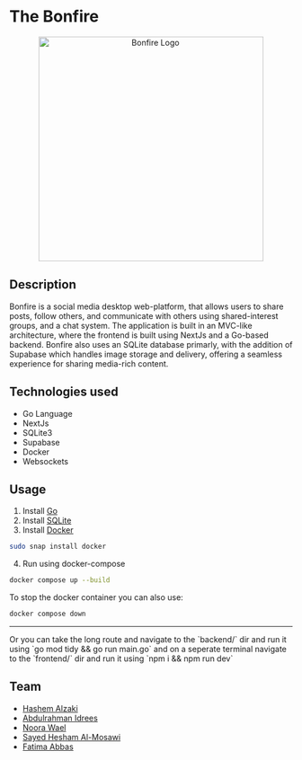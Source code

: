 # The Bonfire
<p align=center><img src="https://github.com/user-attachments/assets/e701ead0-7182-4036-a2db-285bb98b2d7e" alt="Bonfire Logo" width=400></p>

## Description
Bonfire is a social media desktop web-platform, that allows users to share posts, follow others, and communicate with others using shared-interest groups, and a chat system. The application is built in an MVC-like architecture, where the frontend is built using NextJs and a Go-based backend. Bonfire also uses an SQLite database primarly, with the addition of Supabase which handles image storage and delivery, offering a seamless experience for sharing media-rich content.

## Technologies used
- Go Language
- NextJs
- SQLite3 
- Supabase
- Docker
- Websockets

## Usage
1. Install [Go](https://go.dev/doc/install)
2. Install [SQLite](https://www.sqlite.org/download.html)
3. Install [Docker](https://docs.docker.com/get-docker/)
```bash
sudo snap install docker
```
4. Run using docker-compose
```bash
docker compose up --build
```
To stop the docker container you can also use:
```bash
docker compose down
```
<hr>
Or you can take the long route and navigate to the `backend/` dir and run it using `go mod tidy && go run main.go` and on a seperate terminal navigate to the `frontend/` dir and run it using `npm i && npm run dev`

## Team
- [Hashem Alzaki](https://github.com/SnakeSees)
- [Abdulrahman Idrees](https://github.com/akhaled01)
- [Noora Wael](https://github.com/NooraWael)
- [Sayed Hesham Al-Mosawi](https://github.com/heshamalmosawi)
- [Fatima Abbas](https://github.com/xlvk)